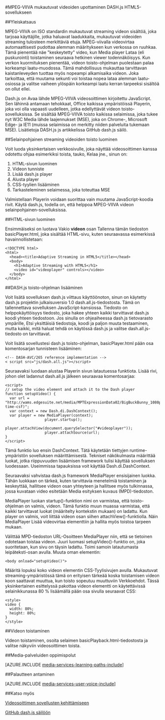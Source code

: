 <properties 
    pageTitle="MPEG-VIIVA mukautuvat videoiden upottaminen HTML5-sovellusta, jonka DASH.js | Microsoft Azure" 
    description="Tässä ohjeaiheessa kerrotaan, miten Upota MPEG-VIIVA mukautuvat Streaming Video DASH.js HTML5-sovellukseen." 
    authors="Juliako" 
    manager="erikre" 
    editor="" 
    services="media-services" 
    documentationCenter=""/>

<tags 
    ms.service="media-services" 
    ms.workload="media" 
    ms.tgt_pltfrm="na" 
    ms.devlang="na" 
    ms.topic="article" 
    ms.date="09/26/2016" 
    ms.author="juliako"/>


#<a name="embedding-a-mpeg-dash-adaptive-streaming-video-in-an-html5-application-with-dashjs"></a>MPEG-VIIVA mukautuvat videoiden upottaminen DASH.js HTML5-sovellukseen

##<a name="overview"></a>Yleiskatsaus

MPEG-VIIVA on ISO standardin mukautuvat streaming videon sisältöä, joka tarjoaa käyttäjille, jotka haluavat laadukkaita, mukautuvat videoiden streaming tulosteen merkittäviä etuja. MPEG-viivalla videovirtaa automaattisesti pudottaa alemman määritykseen kun verkossa on ruuhkaa. Tämä pienentää näe "keskeytetty" video, kun Media player Lataa (eli puskurointi) toistaminen seuraava hetkinen viewer todennäköisyys. Kun verkon kuormituksen pienentää, videon toisto-ohjelman puolestaan palaa korkeampi laatu-muodossa. Tämä mahdollisuus mukauttaa tarvittavan kaistanleveyden tuottaa myös nopeampi alkamisaika videon. Joka tarkoittaa, että muutama sekunti voi toistaa nopea lataa alemman laatu-osiossa ja valitse vaiheen ylöspäin korkeampi laatu kerran tarpeeksi sisältöä on ollut ellei.

Dash.js on Avaa lähde MPEG-VIIVA videosoittimen kirjoitettu JavaScript. Sen lähinnä antamaan tehokkaat, Office kaikissa ympäristöissä Playerin, joka voi olla vapaasti uudelleen, jotka edellyttävät videon toisto-sovelluksissa. Se sisältää MPEG-VIIVA toisto kaikissa selaimissa, joka tukee nyt W3C Media lähde laajennukset (MSE), joka on Chrome-, Microsoft Edge- ja IE11 (muissa selaimissa on merkitty niiden palveluita tukemaan MSE). Lisätietoja DASH.js js artikkelissa GitHub dash.js säilö.


##<a name="creating-a-browser-based-streaming-video-player"></a>Selainpohjainen streaming videoiden toisto luominen

Voit luoda yksinkertaisen verkkosivulle, joka näyttää videosoittimen kanssa odotettu ohjaa esimerkiksi toista, tauko, Kelaa jne., sinun on:

1. HTML-sivun luominen
1. Videon tunniste
1. Lisää dash.js player
1. Alusta player
1. CSS-tyylien lisääminen
1. Tarkasteleminen selaimessa, joka toteuttaa MSE

Valmistellaan Playerin voidaan suorittaa vain muutama JavaScript-koodia rivit. Käytä dash.js, todella on, että helppoa MPEG-VIIVA videon selainpohjainen-sovelluksissa.

##<a name="creating-the-html-page"></a>HTML-sivun luominen

Ensimmäiseksi on luotava Vakio **videon** osan Tallenna tämän tiedoston basicPlayer.html, joka sisältää HTML-sivu, kuten seuraavassa esimerkissä havainnollistetaan:

    <!DOCTYPE html>
    <html>
      <head><title>Adaptive Streaming in HTML5</title></head>
      <body>
        <h1>Adaptive Streaming with HTML5</h1>
        <video id="videoplayer" controls></video>
      </body>
    </html>

##<a name="adding-the-dashjs-player"></a>DASH.js toisto-ohjelman lisääminen

Voit lisätä sovelluksen dash.js viittaus käyttöönoton, sinun on käytetty dash.js projektin julkaisuversio 1.0 dash.all.js-tiedostosta. Tämä on tallennettava sovelluksen JavaScript-kansiossa. Tiedosto on helppokäyttöisyys tiedosto, joka hakee yhteen kaikki tarvittavat dash.js koodi yhteen tiedostoon. Jos sinulla on ohjeaiheessa dash.js tietovarasto ympärille, Etsi yksittäisiä tiedostoja, koodi ja paljon muuta testaaminen, mutta kaikki, mitä haluat tehdä on käytössä dash.js ja valitse dash.all.js-tiedosto on tarvittavat.

Voit lisätä sovellustesi dash.js toisto-ohjelman, basicPlayer.html pään osa komentosarjan tunnisteen lisääminen:

    <!-- DASH-AVC/265 reference implementation -->
    < script src="js/dash.all.js"></script>


Seuraavaksi luodaan alustaa Playerin sivun latautuessa funktiota. Lisää rivi, johon olet ladannut dash.all.js jälkeen seuraavaa komentosarjaa:

    <script>
    // setup the video element and attach it to the Dash player
    function setupVideo() {
      var url = "http://wams.edgesuite.net/media/MPTExpressionData02/BigBuckBunny_1080p24_IYUV_2ch.ism/manifest(format=mpd-time-csf)";
      var context = new Dash.di.DashContext();
      var player = new MediaPlayer(context);
                      player.startup();
                      player.attachView(document.querySelector("#videoplayer"));
                      player.attachSource(url);
    }
    </script>

Tämä funktio luo ensin DashContext. Tätä käytetään tiettyjen runtime-ympäristön sovelluksen määrittämisestä. Tekniset näkökulmasta määrittää luokat, jotka riippuvuuden lisäämisen framework tulisi käyttää sovelluksen luodessaan. Useimmissa tapauksissa voit käyttää Dash.di.DashContext.

Seuraavaksi vahvistaa dash.js framework MediaPlayer ensisijainen luokka. Tähän luokkaan on tärkeä, kuten tarvittavia menetelmiä toistaminen ja keskeyttää, hallitsee videon osan yhteyteen ja hallitsee myös tulkinnassa, jossa kuvataan video esitetään Media esityksen kuvaus (MPD)-tiedoston.

MediaPlayer luokan startup()-funktion nimi on varmistaa, että toisto-ohjelman on valmis, videon. Tämä funktio muun muassa varmistaa, että kaikki tarvittavat luokat (määritelty kontekstin mukaan) on ladattu. Kun player on valmis, voit liittää videon osan siihen attachView()-funktiolla. Näin MediaPlayer Lisää videovirtaa elementtiin ja hallita myös toistoa tarpeen mukaan.

Välittää MPD-tiedoston URL-Osoitteen MediaPlayer niin, että se tietoinen odotetaan toistaa videon. Juuri luomasi setupVideo()-funktio on, joka suoritetaan, kun sivu on täysin ladattu. Toimi samoin latautumasta leipäteksti-osan avulla. Muuta oman <body> elementin:

    <body onload="setupVideo()">

Määritä lopuksi koko videon elementin CSS-Tyylisivujen avulla. Mukautuvat streaming-ympäristössä tämä on erityisen tärkeää koska toistamisen videon koon saattavat muuttua, kun toisto sopeutuu muuttuviin Verkkoehdot. Tässä yksinkertainen esittelyssä pakottaa videon elementti on käytettävissä selainikkunassa 80 % lisäämällä pään osa sivulla seuraavat CSS:
    
    <style>
    video {
      width: 80%;
      height: 80%;
    }
    </style>

##<a name="playing-a-video"></a>Videon toistaminen

Videon toistaminen, osoita selaimen basicPlayback.html-tiedostosta ja valitse näkyviin videosoittimen toista.


##<a name="media-services-learning-paths"></a>Media-palveluiden oppimispolut

[AZURE.INCLUDE [media-services-learning-paths-include](../../includes/media-services-learning-paths-include.md)]

##<a name="provide-feedback"></a>Palautteen antaminen

[AZURE.INCLUDE [media-services-user-voice-include](../../includes/media-services-user-voice-include.md)]

##<a name="see-also"></a>Katso myös

[Videosoittimen sovellusten kehittämiseen](media-services-develop-video-players.md)

[GitHub dash.js säilöön](https://github.com/Dash-Industry-Forum/dash.js) 
